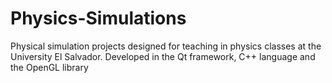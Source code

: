 # Physics-Simulations
Physical simulation projects designed for teaching in physics classes at the University El Salvador. Developed in the Qt framework, C++ language and the OpenGL library
